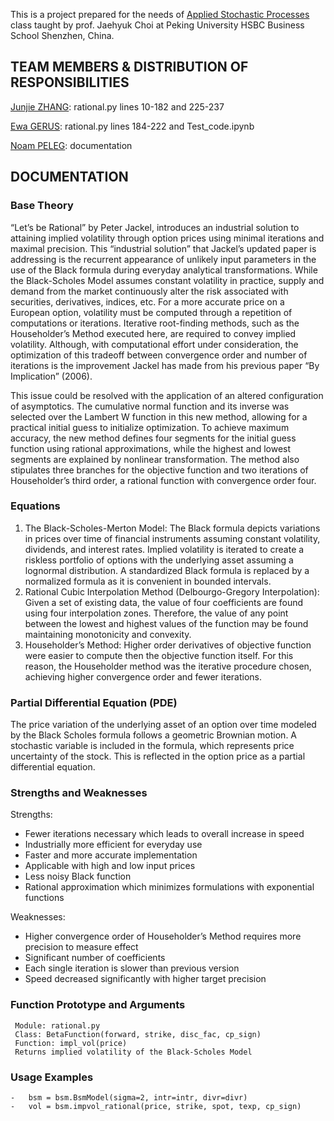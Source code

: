 This is a project prepared for the needs of [Applied Stochastic Processes](https://github.com/PHBS/2018.M1.ASP) class taught by prof. Jaehyuk Choi at Peking University HSBC Business School Shenzhen, China.

## TEAM MEMBERS & DISTRIBUTION OF RESPONSIBILITIES

[Junjie ZHANG](https://github.com/labro): rational.py lines 10-182 and 225-237

[Ewa GERUS](https://github.com/ewagerus): rational.py lines 184-222 and Test_code.ipynb

[Noam PELEG](https://github.com/Noam-Peleg): documentation

## DOCUMENTATION

### Base Theory
“Let’s be Rational” by Peter Jackel, introduces an industrial solution to attaining implied volatility through option prices using minimal iterations and maximal precision. This “industrial solution” that Jackel’s updated paper is addressing is the recurrent appearance of unlikely input parameters in the use of the Black formula during everyday analytical transformations. While the Black-Scholes Model assumes constant volatility in practice, supply and demand from the market continuously alter the risk associated with securities, derivatives, indices, etc. For a more accurate price on a European option, volatility must be computed through a repetition of computations or iterations. Iterative root-finding methods, such as the Householder’s Method executed here, are required to convey implied volatility. Although, with computational effort under consideration, the optimization of this tradeoff between convergence order and number of iterations is the improvement Jackel has made from his previous paper “By Implication” (2006).

This issue could be resolved with the application of an altered configuration of asymptotics. The cumulative normal function and its inverse was selected over the Lambert W function in this new method, allowing for a practical initial guess to initialize optimization. To achieve maximum accuracy, the new method defines four segments for the initial guess function using rational approximations, while the highest and lowest segments are explained by nonlinear transformation. The method also stipulates three branches for the objective function and two iterations of Householder’s third order, a rational function with convergence order four.

### Equations
1.	The Black-Scholes-Merton Model: The Black formula depicts variations in prices over time of financial instruments assuming constant volatility, dividends, and interest rates. Implied volatility is iterated to create a riskless portfolio of options with the underlying asset assuming a lognormal distribution. A standardized Black formula is replaced by a normalized formula as it is convenient in bounded intervals.
2.	Rational Cubic Interpolation Method (Delbourgo-Gregory Interpolation): Given a set of existing data, the value of four coefficients are found using four interpolation zones. Therefore, the value of any point between the lowest and highest values of the function may be found maintaining monotonicity and convexity.
3.	Householder’s Method: Higher order derivatives of objective function were easier to compute then the objective function itself. For this reason, the Householder method was the iterative procedure chosen, achieving higher convergence order and fewer iterations.

### Partial Differential Equation (PDE)
The price variation of the underlying asset of an option over time modeled by the Black Scholes formula follows a geometric Brownian motion. A stochastic variable is included in the formula, which represents price uncertainty of the stock. This is reflected in the option price as a partial differential equation. 

### Strengths and Weaknesses
Strengths:
-	Fewer iterations necessary which leads to overall increase in speed
-	Industrially more efficient for everyday use
-	Faster and more accurate implementation
-	Applicable with high and low input prices
-	Less noisy Black function
-	Rational approximation which minimizes formulations with exponential functions

Weaknesses:
-	Higher convergence order of Householder’s Method requires more precision to measure effect
-	Significant number of coefficients
-	Each single iteration is slower than previous version
-	Speed decreased significantly with higher target precision

### Function Prototype and Arguments
     Module: rational.py
     Class: BetaFunction(forward, strike, disc_fac, cp_sign)
     Function: impl_vol(price)
     Returns implied volatility of the Black-Scholes Model


### Usage Examples
```
-   bsm = bsm.BsmModel(sigma=2, intr=intr, divr=divr)
-   vol = bsm.impvol_rational(price, strike, spot, texp, cp_sign)
```
